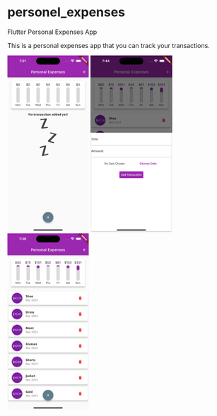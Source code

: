 # personel_expenses

Flutter Personal Expenses App

This is a personal expenses app that you can track your transactions.

<img src="lib/images/Personal1.png" height="400" alt="Screenshot"/>
<img src="lib/images/Personal2.png" height="400" alt="Screenshot"/>
<img src="lib/images/Personal3.png" height="400" alt="Screenshot"/>